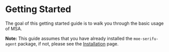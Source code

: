 # Getting Started

The goal of this getting started guide is to walk you through the basic usage of MSA. 

**Note:** This guide assumes that you have already installed the `moe-serifu-agent` package, if not, please see the 
[Installation](installation) page.
